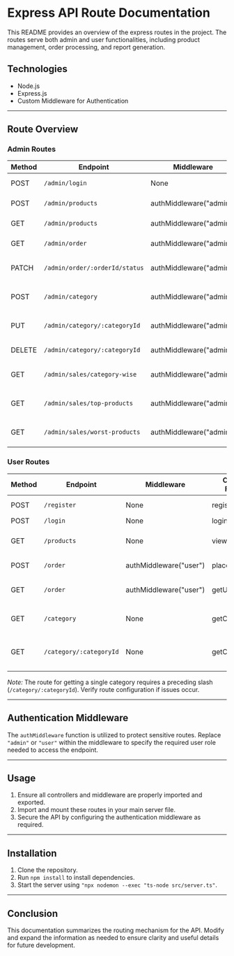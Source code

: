 # Express API Route Documentation

This README provides an overview of the express routes in the project. The routes serve both admin and user functionalities, including product management, order processing, and report generation.

## Technologies

- Node.js
- Express.js
- Custom Middleware for Authentication

---

## Route Overview

### Admin Routes

| Method | Endpoint                                  | Middleware         | Controller Function               | Description                              |
| ------ | ----------------------------------------- | ------------------ | --------------------------------- | ---------------------------------------- |
| POST   | `/admin/login`                            | None               | adminLogin                        | Admin login functionality                |
| POST   | `/admin/products`                         | authMiddleware("admin")  | addProduct                   | Add a new product                        |
| GET    | `/admin/products`                         | authMiddleware("admin")  | listProducts                 | List all products                        |
| GET    | `/admin/order`                              | authMiddleware("admin")  | getAllOrders                 | Retrieve all orders                      |
| PATCH  | `/admin/order/:orderId/status`            | authMiddleware("admin")  | updateOrderStatus            | Update specific order status             |
| POST   | `/admin/category`                         | authMiddleware("admin")  | createCategory               | Create a new category                    |
| PUT    | `/admin/category/:categoryId`             | authMiddleware("admin")  | updateCategory               | Update an existing category              |
| DELETE | `/admin/category/:categoryId`             | authMiddleware("admin")  | deleteCategory               | Delete a category                        |
| GET    | `/admin/sales/category-wise`              | authMiddleware("admin")  | getSalesByCategory           | Get sales statistics by category         |
| GET    | `/admin/sales/top-products`               | authMiddleware("admin")  | getTopSellingProducts        | Get top selling products                 |
| GET    | `/admin/sales/worst-products`             | authMiddleware("admin")  | getWorstSellingProducts      | Get worst selling products               |

### User Routes

| Method | Endpoint                | Middleware         | Controller Function   | Description                              |
| ------ | ----------------------- | ------------------ | --------------------- | ---------------------------------------- |
| POST   | `/register`             | None               | registerUser          | User registration                        |
| POST   | `/login`                | None               | loginUser             | User login                               |
| GET    | `/products`             | None               | viewProducts          | View available products                  |
| POST   | `/order`                | authMiddleware("user") | placeOrder         | Place an order                          |
| GET    | `/order`                | authMiddleware("user") | getUserOrders      | Retrieve user's orders                   |
| GET    | `/category`             | None               | getCategories         | Get all product categories               |
| GET    | `/category/:categoryId` | None               | getCategoryById       | Get a specific category by its ID        |

*Note:* The route for getting a single category requires a preceding slash (`/category/:categoryId`). Verify route configuration if issues occur.

---

## Authentication Middleware

The `authMiddleware` function is utilized to protect sensitive routes. Replace `"admin"` or `"user"` within the middleware to specify the required user role needed to access the endpoint.

---

## Usage

1. Ensure all controllers and middleware are properly imported and exported.
2. Import and mount these routes in your main server file.
3. Secure the API by configuring the authentication middleware as required.

---

## Installation

1. Clone the repository.
2. Run `npm install` to install dependencies.
3. Start the server using `"npx nodemon --exec "ts-node src/server.ts"`.

---

## Conclusion

This documentation summarizes the routing mechanism for the API. Modify and expand the information as needed to ensure clarity and useful details for future development.
